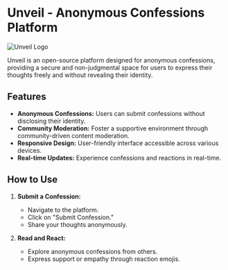 # Unveil - Anonymous Confessions Platform

![Unveil Logo](link/to/your/logo.png)

Unveil is an open-source platform designed for anonymous confessions, providing a secure and non-judgmental space for users to express their thoughts freely and without revealing their identity.

## Features

- **Anonymous Confessions:** Users can submit confessions without disclosing their identity.
- **Community Moderation:** Foster a supportive environment through community-driven content moderation.
- **Responsive Design:** User-friendly interface accessible across various devices.
- **Real-time Updates:** Experience confessions and reactions in real-time.

## How to Use

1. **Submit a Confession:**
   - Navigate to the platform.
   - Click on "Submit Confession."
   - Share your thoughts anonymously.

2. **Read and React:**
   - Explore anonymous confessions from others.
   - Express support or empathy through reaction emojis.

